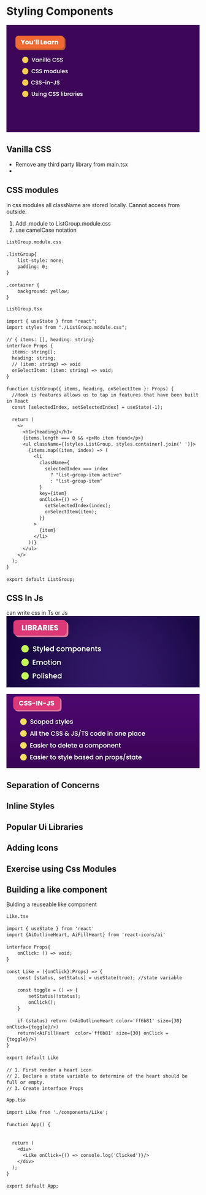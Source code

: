 # **Styling Components**
![Alt text](../Images/image-10.png)

## **Vanilla CSS**
* Remove any third party library from main.tsx
* 
## CSS modules

in css modules all className are stored locally. Cannot access from outside. 

1. Add .module to ListGroup.module.css
2. use camelCase notation

```
ListGroup.module.css

.listGroup{
    list-style: none;
    padding: 0;
}

.container {
    background: yellow;
}
```

```
ListGroup.tsx

import { useState } from "react";
import styles from "./ListGroup.module.css";

// { items: [], heading: string}
interface Props {
  items: string[];
  heading: string;
  // (item: string) => void
  onSelectItem: (item: string) => void;
}

function ListGroup({ items, heading, onSelectItem }: Props) {
  //Hook is features allows us to tap in features that have been built in React
  const [selectedIndex, setSelectedIndex] = useState(-1);

  return (
    <>
      <h1>{heading}</h1>
      {items.length === 0 && <p>No item found</p>}
      <ul className={[styles.ListGroup, styles.container].join(' ')}>
        {items.map((item, index) => (
          <li
            className={
              selectedIndex === index
                ? "list-group-item active"
                : "list-group-item"
            }
            key={item}
            onClick={() => {
              setSelectedIndex(index);
              onSelectItem(item);
            }}
          >
            {item}
          </li>
        ))}
      </ul>
    </>
  );
}

export default ListGroup;
```

## CSS In Js

can write css in Ts or Js
![Alt text](../Images/image-21.png)

![Alt text](../Images/image-20.png)

## Separation of Concerns

## Inline Styles

## Popular Ui Libraries

## Adding Icons

## Exercise using Css Modules

## Building a like component
Bulding a reuseable like component

```
Like.tsx

import { useState } from 'react'
import {AiOutlineHeart, AiFillHeart} from 'react-icons/ai'

interface Props{
    onClick: () => void;
}

const Like = ({onClick}:Props) => {
    const [status, setStatus] = useState(true); //state variable

    const toggle = () => {
        setStatus(!status);
        onClick();
    }

    if (status) return (<AiOutlineHeart color='ff6b81' size={30} onClick={toggle}/>)
    return(<AiFillHeart  color='ff6b81' size={30} onClick = {toggle}/>)
}

export default Like

// 1. First render a heart icon
// 2. Declare a state variable to determine of the heart should be full or empty.
// 3. Create interface Props
```

```
App.tsx

import Like from './components/Like';

function App() {


  return (
    <div>
      <Like onClick={() => console.log('Clicked')}/>
    </div>
  );
}

export default App;
```